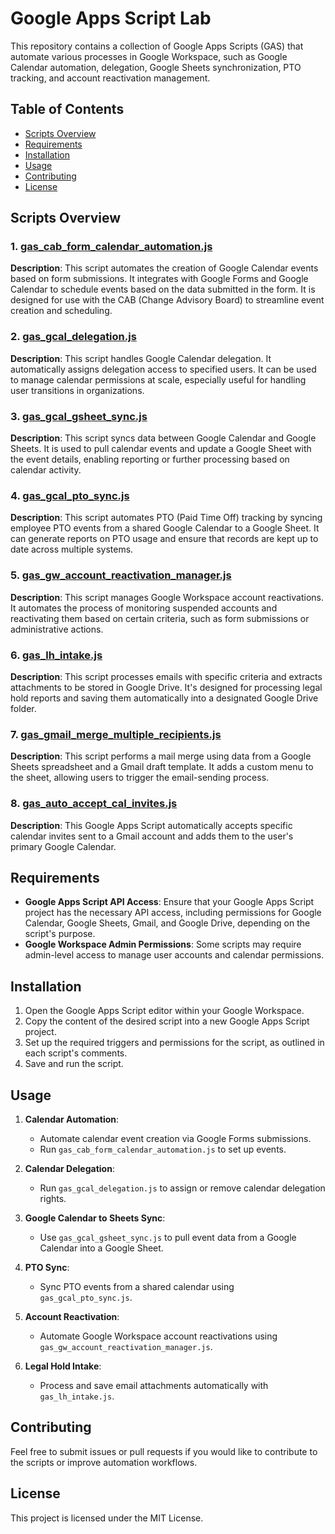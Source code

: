 # Google Apps Script Lab

This repository contains a collection of Google Apps Scripts (GAS) that automate various processes in Google Workspace, such as Google Calendar automation, delegation, Google Sheets synchronization, PTO tracking, and account reactivation management.

## Table of Contents
  - [Scripts Overview](#scripts-overview)
  - [Requirements](#requirements)
  - [Installation](#installation)
  - [Usage](#usage)
  - [Contributing](#contributing)
  - [License](#license)

## Scripts Overview

### 1. [gas_cab_form_calendar_automation.js](gas_cab_form_calendar_automation.js)
**Description**: This script automates the creation of Google Calendar events based on form submissions. It integrates with Google Forms and Google Calendar to schedule events based on the data submitted in the form. It is designed for use with the CAB (Change Advisory Board) to streamline event creation and scheduling.

### 2. [gas_gcal_delegation.js](gas_cab_form_calendar_automation.js)
**Description**: This script handles Google Calendar delegation. It automatically assigns delegation access to specified users. It can be used to manage calendar permissions at scale, especially useful for handling user transitions in organizations.

### 3. [gas_gcal_gsheet_sync.js](gas_gcal_gsheet_sync.js)
**Description**: This script syncs data between Google Calendar and Google Sheets. It is used to pull calendar events and update a Google Sheet with the event details, enabling reporting or further processing based on calendar activity.

### 4. [gas_gcal_pto_sync.js](gas_gcal_gsheet_sync.js)
**Description**: This script automates PTO (Paid Time Off) tracking by syncing employee PTO events from a shared Google Calendar to a Google Sheet. It can generate reports on PTO usage and ensure that records are kept up to date across multiple systems.

### 5. [gas_gw_account_reactivation_manager.js](gas_gw_account_reactivation_manager.js)
**Description**: This script manages Google Workspace account reactivations. It automates the process of monitoring suspended accounts and reactivating them based on certain criteria, such as form submissions or administrative actions.

### 6. [gas_lh_intake.js](gas_lh_intake.js)
**Description**: This script processes emails with specific criteria and extracts attachments to be stored in Google Drive. It's designed for processing legal hold reports and saving them automatically into a designated Google Drive folder.

### 7. [gas_gmail_merge_multiple_recipients.js](gas_gmail_merge_multiple_recipients.js)
**Description**: This script performs a mail merge using data from a Google Sheets spreadsheet and a Gmail draft template. It adds a custom menu to the sheet, allowing users to trigger the email-sending process.

### 8. [gas_auto_accept_cal_invites.js](gas_auto_accept_cal_invites.js)
**Description**: This Google Apps Script automatically accepts specific calendar invites sent to a Gmail account and adds them to the user's primary Google Calendar.

## Requirements
- **Google Apps Script API Access**: Ensure that your Google Apps Script project has the necessary API access, including permissions for Google Calendar, Google Sheets, Gmail, and Google Drive, depending on the script's purpose.
- **Google Workspace Admin Permissions**: Some scripts may require admin-level access to manage user accounts and calendar permissions.

## Installation
1. Open the Google Apps Script editor within your Google Workspace.
2. Copy the content of the desired script into a new Google Apps Script project.
3. Set up the required triggers and permissions for the script, as outlined in each script's comments.
4. Save and run the script.

## Usage
1. **Calendar Automation**:
   - Automate calendar event creation via Google Forms submissions.
   - Run `gas_cab_form_calendar_automation.js` to set up events.

2. **Calendar Delegation**:
   - Run `gas_gcal_delegation.js` to assign or remove calendar delegation rights.

3. **Google Calendar to Sheets Sync**:
   - Use `gas_gcal_gsheet_sync.js` to pull event data from a Google Calendar into a Google Sheet.

4. **PTO Sync**:
   - Sync PTO events from a shared calendar using `gas_gcal_pto_sync.js`.

5. **Account Reactivation**:
   - Automate Google Workspace account reactivations using `gas_gw_account_reactivation_manager.js`.

6. **Legal Hold Intake**:
   - Process and save email attachments automatically with `gas_lh_intake.js`.

## Contributing
Feel free to submit issues or pull requests if you would like to contribute to the scripts or improve automation workflows.

## License
This project is licensed under the MIT License.
